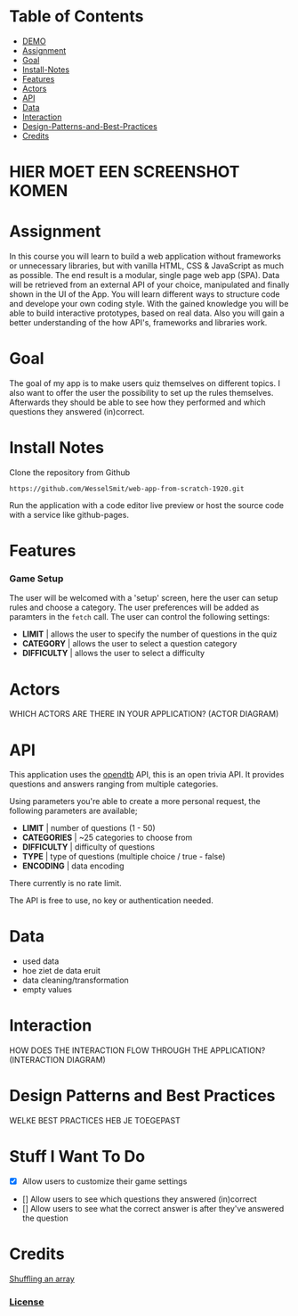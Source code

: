 # Table of Contents
* [DEMO](https://wesselsmit.github.io/web-app-from-scratch-1920/)
* [Assignment](#assignment)
* [Goal](#goal)
* [Install-Notes](#install-notes)
* [Features](#features)
* [Actors](#actors)
* [API](#api)
* [Data](#data)
* [Interaction](#interaction)
* [Design-Patterns-and-Best-Practices](#design-patterns-and-best-practices)
* [Credits](#credits)

# HIER MOET EEN SCREENSHOT KOMEN

# Assignment

In this course you will learn to build a web application without frameworks or unnecessary libraries, but with vanilla HTML, CSS & JavaScript as much as possible. The end result is a modular, single page web app (SPA). Data will be retrieved from an external API of your choice, manipulated and finally shown in the UI of the App. You will learn different ways to structure code and develope your own coding style. With the gained knowledge you will be able to build interactive prototypes, based on real data. Also you will gain a better understanding of the how API's, frameworks and libraries work.

# Goal 
The goal of my app is to make users quiz themselves on different topics. I also want to offer the user the possibility to set up the rules themselves. Afterwards they should be able to see how they performed and which questions they answered (in)correct.

# Install Notes

Clone the repository from Github

`https://github.com/WesselSmit/web-app-from-scratch-1920.git`

Run the application with a code editor live preview or host the source code with a service like github-pages.

# Features

### Game Setup

The user will be welcomed with a 'setup' screen, here the user can setup rules and choose a category. The user preferences will be added as paramters in the `fetch` call. The user can control the following settings:

* **LIMIT** | allows the user to specify the number of questions in the quiz
* **CATEGORY** | allows the user to select a question category
* **DIFFICULTY** | allows the user to select a difficulty

# Actors
WHICH ACTORS ARE THERE IN YOUR APPLICATION? (ACTOR DIAGRAM)

# API

This application uses the [opendtb](https://opentdb.com/api_config.php) API, this is an open trivia API. It provides questions and answers ranging from multiple categories. 

Using parameters you're able to create a more personal request, the following parameters are available;
* **LIMIT** | number of questions (1 - 50)
* **CATEGORIES** | ~25 categories to choose from 
* **DIFFICULTY** | difficulty of questions 
* **TYPE** | type of questions (multiple choice / true - false)
* **ENCODING** | data encoding

There currently is no rate limit.

The API is free to use, no key or authentication needed.

# Data 
- used data
- hoe ziet de data eruit
- data cleaning/transformation
- empty values

# Interaction
HOW DOES THE INTERACTION FLOW THROUGH THE APPLICATION? (INTERACTION DIAGRAM)

# Design Patterns and Best Practices
WELKE BEST PRACTICES HEB JE TOEGEPAST

# Stuff I Want To Do
- [x] Allow users to customize their game settings
- [] Allow users to see which questions they answered (in)correct
- [] Allow users to see what the correct answer is after they've answered the question

# Credits

[Shuffling an array](https://stackoverflow.com/questions/2450954/how-to-randomize-shuffle-a-javascript-array)


### [License](https://github.com/WesselSmit/web-app-from-scratch-1920/blob/master/LICENSE)
